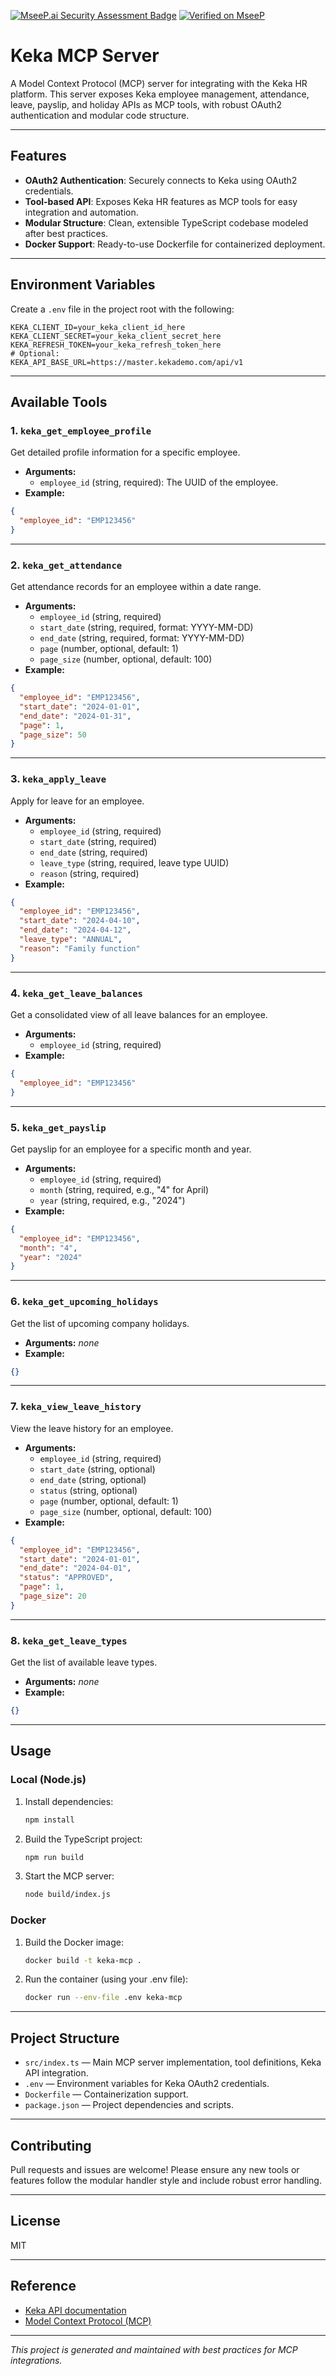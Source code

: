 [![MseeP.ai Security Assessment Badge](https://mseep.net/pr/karanthink41-keka-official-mcp-badge.png)](https://mseep.ai/app/karanthink41-keka-official-mcp)
[![Verified on MseeP](https://mseep.ai/badge.svg)](https://mseep.ai/app/134c5f5d-052d-416f-a4ce-c9c9b432de2e)

# Keka MCP Server

A Model Context Protocol (MCP) server for integrating with the Keka HR platform. This server exposes Keka employee management, attendance, leave, payslip, and holiday APIs as MCP tools, with robust OAuth2 authentication and modular code structure.

---

## Features
- **OAuth2 Authentication**: Securely connects to Keka using OAuth2 credentials.
- **Tool-based API**: Exposes Keka HR features as MCP tools for easy integration and automation.
- **Modular Structure**: Clean, extensible TypeScript codebase modeled after best practices.
- **Docker Support**: Ready-to-use Dockerfile for containerized deployment.

---

## Environment Variables
Create a `.env` file in the project root with the following:

```
KEKA_CLIENT_ID=your_keka_client_id_here
KEKA_CLIENT_SECRET=your_keka_client_secret_here
KEKA_REFRESH_TOKEN=your_keka_refresh_token_here
# Optional:
KEKA_API_BASE_URL=https://master.kekademo.com/api/v1
```

---

## Available Tools

### 1. `keka_get_employee_profile`
Get detailed profile information for a specific employee.
- **Arguments:**
  - `employee_id` (string, required): The UUID of the employee.
- **Example:**
```json
{
  "employee_id": "EMP123456"
}
```

---

### 2. `keka_get_attendance`
Get attendance records for an employee within a date range.
- **Arguments:**
  - `employee_id` (string, required)
  - `start_date` (string, required, format: YYYY-MM-DD)
  - `end_date` (string, required, format: YYYY-MM-DD)
  - `page` (number, optional, default: 1)
  - `page_size` (number, optional, default: 100)
- **Example:**
```json
{
  "employee_id": "EMP123456",
  "start_date": "2024-01-01",
  "end_date": "2024-01-31",
  "page": 1,
  "page_size": 50
}
```

---

### 3. `keka_apply_leave`
Apply for leave for an employee.
- **Arguments:**
  - `employee_id` (string, required)
  - `start_date` (string, required)
  - `end_date` (string, required)
  - `leave_type` (string, required, leave type UUID)
  - `reason` (string, required)
- **Example:**
```json
{
  "employee_id": "EMP123456",
  "start_date": "2024-04-10",
  "end_date": "2024-04-12",
  "leave_type": "ANNUAL",
  "reason": "Family function"
}
```

---

### 4. `keka_get_leave_balances`
Get a consolidated view of all leave balances for an employee.
- **Arguments:**
  - `employee_id` (string, required)
- **Example:**
```json
{
  "employee_id": "EMP123456"
}
```

---

### 5. `keka_get_payslip`
Get payslip for an employee for a specific month and year.
- **Arguments:**
  - `employee_id` (string, required)
  - `month` (string, required, e.g., "4" for April)
  - `year` (string, required, e.g., "2024")
- **Example:**
```json
{
  "employee_id": "EMP123456",
  "month": "4",
  "year": "2024"
}
```

---

### 6. `keka_get_upcoming_holidays`
Get the list of upcoming company holidays.
- **Arguments:** _none_
- **Example:**
```json
{}
```

---

### 7. `keka_view_leave_history`
View the leave history for an employee.
- **Arguments:**
  - `employee_id` (string, required)
  - `start_date` (string, optional)
  - `end_date` (string, optional)
  - `status` (string, optional)
  - `page` (number, optional, default: 1)
  - `page_size` (number, optional, default: 100)
- **Example:**
```json
{
  "employee_id": "EMP123456",
  "start_date": "2024-01-01",
  "end_date": "2024-04-01",
  "status": "APPROVED",
  "page": 1,
  "page_size": 20
}
```

---

### 8. `keka_get_leave_types`
Get the list of available leave types.
- **Arguments:** _none_
- **Example:**
```json
{}
```

---

## Usage

### Local (Node.js)
1. Install dependencies:
   ```sh
   npm install
   ```
2. Build the TypeScript project:
   ```sh
   npm run build
   ```
3. Start the MCP server:
   ```sh
   node build/index.js
   ```

### Docker
1. Build the Docker image:
   ```sh
   docker build -t keka-mcp .
   ```
2. Run the container (using your .env file):
   ```sh
   docker run --env-file .env keka-mcp
   ```

---

## Project Structure
- `src/index.ts` — Main MCP server implementation, tool definitions, Keka API integration.
- `.env` — Environment variables for Keka OAuth2 credentials.
- `Dockerfile` — Containerization support.
- `package.json` — Project dependencies and scripts.

---

## Contributing
Pull requests and issues are welcome! Please ensure any new tools or features follow the modular handler style and include robust error handling.

---

## License
MIT

---

## Reference
- [Keka API documentation](https://www.keka.com/developer-portal)
- [Model Context Protocol (MCP)](https://smithery.ai/docs/modelcontextprotocol)

---

_This project is generated and maintained with best practices for MCP integrations._
